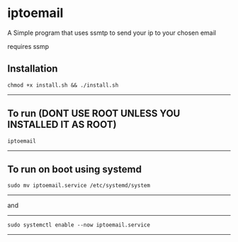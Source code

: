 # iptoemail
A Simple program that uses ssmtp to send your ip to your chosen email

requires ssmp


Installation
------------------
    chmod +x install.sh && ./install.sh
-----------------



To run (DONT USE ROOT UNLESS YOU INSTALLED IT AS ROOT)
------------------
    iptoemail
-----------------





To run on boot using systemd
------------------
    sudo mv iptoemail.service /etc/systemd/system
-----------------

and 

------------------
    sudo systemctl enable --now iptoemail.service
-----------------
